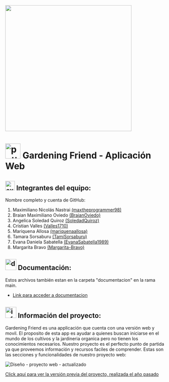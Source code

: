 <img src="https://github.com/GardeningFriendTeam/GardeningFriendWeb/assets/72700320/027a538d-3d9a-4c71-8096-9dc386772c73" width="400px">

# <img width="48" height="48" src="https://img.icons8.com/color-glass/48/potted-plant.png" alt="potted-plant"/> Gardening Friend - Aplicación Web

## <img width="30" height="30" src="https://img.icons8.com/external-beshi-flat-kerismaker/48/external-Programmer-web-development-beshi-flat-kerismaker.png" alt="external-Programmer-web-development-beshi-flat-kerismaker"/> Integrantes del equipo:
Nombre completo y cuenta de GitHub:
1. Maximiliano Nicolás Nastrai [(maxtheprogrammer98)](https://github.com/maxtheprogrammer98)
2. Braian Maximiliano Oviedo [(BraianOviedo)](https://github.com/BraianOviedo)
3. Angelica Soledad Quiroz [(SoledadQuiroz)](https://github.com/SoledadQuiroz)
4. Cristian Valles [(Valles1710)](https://github.com/valles1710)
5. Mariquena Allosa [(mariquenaallosa)](https://github.com/mariquenaallosa)
6. Tamara Sorsaburu [(TamiSorsaburu)](https://github.com/TamiSorsaburu)
7. Evana Daniela Sabatella [(EvanaSabatella1989)](https://github.com/EvanaSabatella1989)
8. Margarita Bravo [(Margarita-Bravo)](https://github.com/Margarita-Bravo)

## <img width="35" height="35" src="https://img.icons8.com/3d-fluency/94/document.png" alt="document"/> Documentación:
Estos archivos también estan en la carpeta "documentacion" en la rama main.
- [Link para acceder a documentacion](https://drive.google.com/drive/folders/1ElyiwkHhA8MS8Jq264oKIw7NhO5fg4vk?usp=drive_link)

## <img width="35" height="35" src="https://img.icons8.com/fluency/48/info.png" alt="info"/> Información del proyecto:

Gardening Friend es una applicación que cuenta con una versión web y movil.
El proposito de esta app es ayudar a quienes buscan iniciarse en el mundo de los cultivos y la jardineria organica pero no tienen los conocimientos necesarios.
Nuestro proyecto es el perfecto punto de partida ya que proveemos información y recursos faciles de comprender.
Estas son las secciones y funcionalidades de nuestro proyecto web:

![Diseño - proyecto web - actualizado](https://github.com/GardeningFriendTeam/GardeningFriendWeb/assets/72700320/43e10bf8-30b9-4e72-9065-d0911ad0d277)

[Click aquí para ver la versión previa del proyecto, realizada el año pasado](https://github.com/SoledadQuiroz/FullStack-ProyectoIntegrador)

